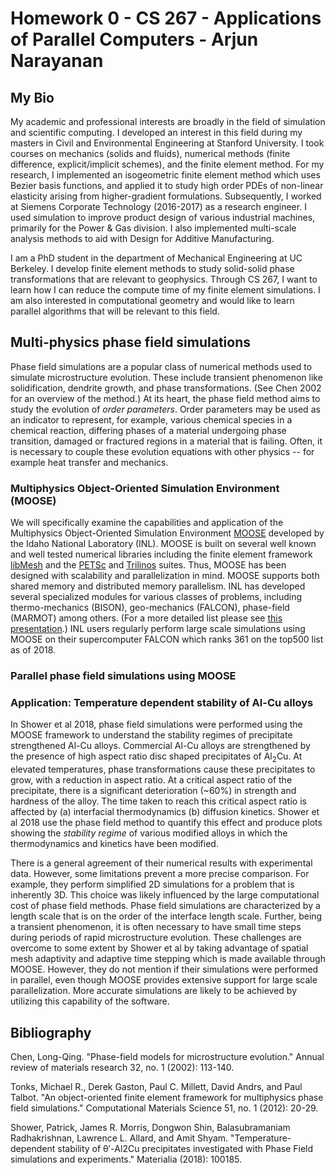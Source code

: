 # Homework 0 - CS 267 - Applications of Parallel Computers - Arjun Narayanan
## My Bio
My academic and professional interests are broadly in the field of simulation and scientific computing. I developed an interest in this field during my masters in Civil and Environmental Engineering at Stanford University. I took courses on mechanics (solids and fluids), numerical methods (finite difference, explicit/implicit schemes), and the finite element method. For my research, I implemented an isogeometric finite element method which uses Bezier basis functions, and applied it to study high order PDEs of non-linear elasticity arising from higher-gradient formulations. Subsequently, I worked at Siemens Corporate Technology (2016-2017) as a research engineer. I used simulation to improve product design of various industrial machines, primarily for the Power & Gas division. I also implemented multi-scale analysis methods to aid with Design for Additive Manufacturing.

I am a PhD student in the department of Mechanical Engineering at UC Berkeley. I develop finite element methods to study solid-solid phase transformations that are relevant to geophysics. Through CS 267, I want to learn how I can reduce the compute time of my finite element simulations. I am also interested in computational geometry and would like to learn parallel algorithms that will be relevant to this field.

## Multi-physics phase field simulations
Phase field simulations are a popular class of numerical methods used to simulate microstructure evolution. These include transient phenomenon like solidification, dendrite growth, and phase transformations. (See Chen 2002 for an overview of the method.) At its heart, the phase field method aims to study the evolution of _order parameters_. Order parameters may be used as an indicator to represent, for example, various chemical species in a chemical reaction, differing phases of a material undergoing phase transition, damaged or fractured regions in a material that is failing. Often, it is necessary to couple these evolution equations with other physics -- for example heat transfer and mechanics.

### Multiphysics Object-Oriented Simulation Environment (MOOSE)
We will specifically examine the capabilities and application of the Multiphysics Object-Oriented Simulation Environment [MOOSE](https://mooseframework.inl.gov/) developed by the Idaho National Laboratory (INL). MOOSE is built on several well known and well tested numerical libraries including the finite element framework [libMesh](http://libmesh.github.io/) and the [PETSc](https://www.mcs.anl.gov/petsc/) and [Trilinos](https://github.com/trilinos/Trilinos) suites. Thus, MOOSE has been designed with scalability and parallelization in mind. MOOSE supports both shared memory and distributed memory parallelism. INL has developed several specialized modules for various classes of problems, including thermo-mechanics (BISON), geo-mechanics (FALCON), phase-field (MARMOT) among others. (For a more detailed list please see [this presentation](https://mooseframework.inl.gov/static/media/uploads/docs/main.pdf).) INL users regularly perform large scale simulations using MOOSE on their supercomputer FALCON which ranks 361 on the top500 list as of 2018.

### Parallel phase field simulations using MOOSE


### Application: Temperature dependent stability of Al-Cu alloys
In Shower et al 2018, phase field simulations were performed using the MOOSE framework to understand the stability regimes of precipitate strengthened Al-Cu alloys. Commercial Al-Cu alloys are strengthened by the presence of high aspect ratio disc shaped precipitates of Al<sub>2</sub>Cu. At elevated temperatures, phase transformations cause these precipitates to grow, with a reduction in aspect ratio. At a critical aspect ratio of the precipitate, there is a significant deterioration (~60%) in strength and hardness of the alloy. The time taken to reach this critical aspect ratio is affected by (a) interfacial thermodynamics (b) diffusion kinetics. Shower et al 2018 use the phase field method to quantify this effect and produce plots showing the _stability regime_ of various modified alloys in which the thermodynamics and kinetics have been modified. 

There is a general agreement of their numerical results with experimental data. However, some limitations prevent a more precise comparison. For example, they perform simplified 2D simulations for a problem that is inherently 3D. This choice was likely influenced by the large computational cost of phase field methods. Phase field simulations are characterized by a length scale that is on the order of the interface length scale. Further, being a transient phenomenon, it is often necessary to have small time steps during periods of rapid microstructure evolution. These challenges are overcome to some extent by Shower et al by taking advantage of spatial mesh adaptivity and adaptive time stepping which is made available through MOOSE. However, they do not mention if their simulations were performed in parallel, even though MOOSE provides extensive support for large scale parallelization. More accurate simulations are likely to be achieved by utilizing this capability of the software.



## Bibliography
Chen, Long-Qing. "Phase-field models for microstructure evolution." Annual review of materials research 32, no. 1 (2002): 113-140.

Tonks, Michael R., Derek Gaston, Paul C. Millett, David Andrs, and Paul Talbot. "An object-oriented finite element framework for multiphysics phase field simulations." Computational Materials Science 51, no. 1 (2012): 20-29.

Shower, Patrick, James R. Morris, Dongwon Shin, Balasubramaniam Radhakrishnan, Lawrence L. Allard, and Amit Shyam. "Temperature-dependent stability of θ′-Al2Cu precipitates investigated with Phase Field simulations and experiments." Materialia (2018): 100185.
